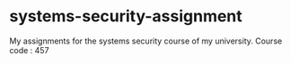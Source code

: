 # systems-security-assignment

My assignments for the systems security course of my university.
Course code : 457
